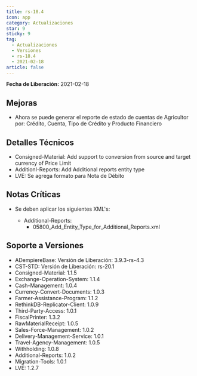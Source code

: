 ```yaml
---
title: rs-18.4
icon: app
category: Actualizaciones
star: 9
sticky: 9
tag:
  - Actualizaciones
  - Versiones
  - rs-18.4
  - 2021-02-18
article: false
---
```


**Fecha de Liberación:** 2021-02-18

## Mejoras

- Ahora se puede generar el reporte de estado de cuentas de Agricultor por: Crédito, Cuenta, Tipo de Crédito y Producto Financiero

## Detalles Técnicos

- Consigned-Material: Add support to conversion from source and target currency of Price Limit
- Additionl-Reports: Add Additional reports entity type
- LVE: Se agrega formato para Nota de Débito

## Notas Críticas

- Se deben aplicar los siguientes XML's:

  - Additional-Reports:
    - 05800_Add_Entity_Type_for_Additional_Reports.xml

## Soporte a Versiones

- ADempiereBase: Versión de Liberación: 3.9.3-rs-4.3
- CST-STD: Versión de Liberación: rs-20.1
- Consigned-Material: 1.1.5
- Exchange-Operation-System: 1.1.4
- Cash-Management: 1.0.4
- Currency-Convert-Documents: 1.0.3
- Farmer-Assistance-Program: 1.1.2
- RethinkDB-Replicator-Client: 1.0.9
- Third-Party-Access: 1.0.1
- FiscalPrinter: 1.3.2
- RawMaterialReceipt: 1.0.5
- Sales-Force-Management: 1.0.2
- Delivery-Management-Service: 1.0.1
- Travel-Agency-Management: 1.0.5
- Withholding: 1.0.8
- Additional-Reports: 1.0.2
- Migration-Tools: 1.0.1
- LVE: 1.2.7
